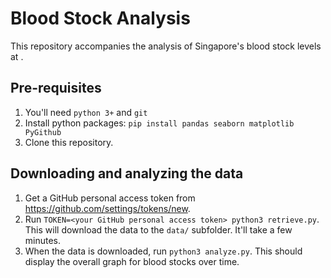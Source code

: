 # Blood Stock Analysis

This repository accompanies the analysis of Singapore's blood stock levels at [](https://sriramsami.com/bloodstocks).

## Pre-requisites

1. You'll need `python 3+` and `git`
1. Install python packages: `pip install pandas seaborn matplotlib PyGithub`
1. Clone this repository.

## Downloading and analyzing the data

1. Get a GitHub personal access token from https://github.com/settings/tokens/new.
1. Run `TOKEN=<your GitHub personal access token> python3 retrieve.py`. This will download the data to the `data/` subfolder. It'll take a few minutes.
1. When the data is downloaded, run `python3 analyze.py`. This should display the overall graph for blood stocks over time.
